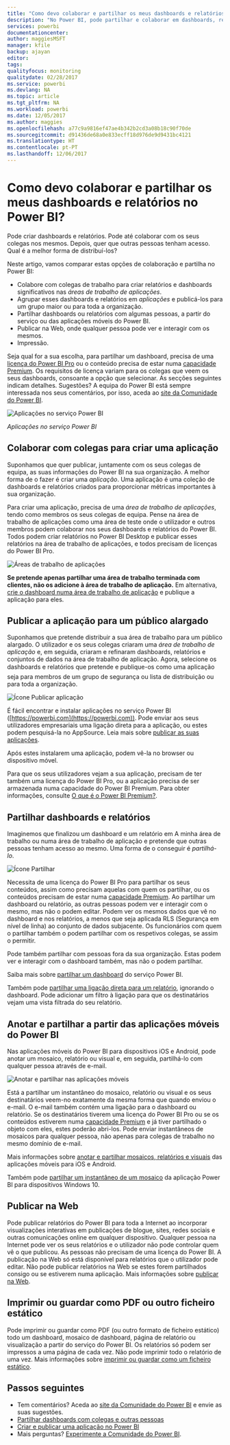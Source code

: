 ```yaml
---
title: "Como devo colaborar e partilhar os meus dashboards e relatórios no Power BI?"
description: "No Power BI, pode partilhar e colaborar em dashboards, relatórios e mosaicos de diferentes formas. Cada um tem as suas vantagens."
services: powerbi
documentationcenter: 
author: maggiesMSFT
manager: kfile
backup: ajayan
editor: 
tags: 
qualityfocus: monitoring
qualitydate: 02/28/2017
ms.service: powerbi
ms.devlang: NA
ms.topic: article
ms.tgt_pltfrm: NA
ms.workload: powerbi
ms.date: 12/05/2017
ms.author: maggies
ms.openlocfilehash: a77c9a9816ef47ae4b342b2cd3a08b18c90f70de
ms.sourcegitcommit: d91436de68a0e833ecff18d976de9d9431bc4121
ms.translationtype: HT
ms.contentlocale: pt-PT
ms.lasthandoff: 12/06/2017
---
```

# <a name="how-should-i-collaborate-and-share-dashboards-and-reports-in-power-bi"></a>Como devo colaborar e partilhar os meus dashboards e relatórios no Power BI?
Pode criar dashboards e relatórios. Pode até colaborar com os seus colegas nos mesmos. Depois, quer que outras pessoas tenham acesso. Qual é a melhor forma de distribuí-los?

Neste artigo, vamos comparar estas opções de colaboração e partilha no Power BI: 

* Colabore com colegas de trabalho para criar relatórios e dashboards significativos nas *áreas de trabalho de aplicações*.
* Agrupar esses dashboards e relatórios em *aplicações* e publicá-los para um grupo maior ou para toda a organização.
* Partilhar dashboards ou relatórios com algumas pessoas, a partir do serviço ou das aplicações móveis do Power BI.
* Publicar na Web, onde qualquer pessoa pode ver e interagir com os mesmos.
* Impressão. 

Seja qual for a sua escolha, para partilhar um dashboard, precisa de uma [licença do Power BI Pro](service-free-vs-pro.md) ou o conteúdo precisa de estar numa [capacidade Premium](service-premium.md). Os requisitos de licença variam para os colegas que veem os seus dashboards, consoante a opção que selecionar. As secções seguintes indicam detalhes. Sugestões? A equipa do Power BI está sempre interessada nos seus comentários, por isso, aceda ao [site da Comunidade do Power BI](https://community.powerbi.com/).

![Aplicações no serviço Power BI](media/service-how-to-collaborate-distribute-dashboards-reports/power-bi-apps-home-blog.png)

*Aplicações no serviço Power BI*

## <a name="collaborate-with-coworkers-to-create-an-app"></a>Colaborar com colegas para criar uma aplicação
Suponhamos que quer publicar, juntamente com os seus colegas de equipa, as suas informações do Power BI na sua organização. A melhor forma de o fazer é criar uma *aplicação*. Uma aplicação é uma coleção de dashboards e relatórios criados para proporcionar métricas importantes à sua organização. 

Para criar uma aplicação, precisa de uma *área de trabalho de aplicações*, tendo como membros os seus colegas de equipa. Pense na área de trabalho de aplicações como uma área de teste onde o utilizador e outros membros podem colaborar nos seus dashboards e relatórios do Power BI. Todos podem criar relatórios no Power BI Desktop e publicar esses relatórios na área de trabalho de aplicações, e todos precisam de licenças do Power BI Pro.

![Áreas de trabalho de aplicações](media/service-how-to-collaborate-distribute-dashboards-reports/power-bi-apps-workspaces.png)

**Se pretende apenas partilhar uma área de trabalho terminada com clientes, não os adicione à área de trabalho de aplicação.** Em alternativa, [crie o dashboard numa área de trabalho de aplicação](service-create-distribute-apps.md) e publique a aplicação para eles. 

## <a name="publish-your-app-to-a-broad-audience"></a>Publicar a aplicação para um público alargado
Suponhamos que pretende distribuir a sua área de trabalho para um público alargado. O utilizador e os seus colegas criaram uma *área de trabalho de aplicação* e, em seguida, criaram e refinaram dashboards, relatórios e conjuntos de dados na área de trabalho de aplicação. Agora, selecione os dashboards e relatórios que pretende e publique-os como uma aplicação &#151; seja para membros de um grupo de segurança ou lista de distribuição ou para toda a organização. 

![Ícone Publicar aplicação](media/service-how-to-collaborate-distribute-dashboards-reports/power-bi-app-publish-600.png)

É fácil encontrar e instalar aplicações no serviço Power BI ([https://powerbi.com](https://powerbi.com)). Pode enviar aos seus utilizadores empresariais uma ligação direta para a aplicação, ou estes podem pesquisá-la no AppSource. Leia mais sobre [publicar as suas aplicações](service-create-distribute-apps.md#publish-your-app). 

Após estes instalarem uma aplicação, podem vê-la no browser ou dispositivo móvel.

Para que os seus utilizadores vejam a sua aplicação, precisam de ter também uma licença do Power BI Pro, ou a aplicação precisa de ser armazenada numa capacidade do Power BI Premium. Para obter informações, consulte [O que é o Power BI Premium?](service-premium.md).

## <a name="share-dashboards-and-reports"></a>Partilhar dashboards e relatórios
Imaginemos que finalizou um dashboard e um relatório em A minha área de trabalho ou numa área de trabalho de aplicação e pretende que outras pessoas tenham acesso ao mesmo. Uma forma de o conseguir é *partilhá-lo*. 

![Ícone Partilhar](media/service-how-to-collaborate-distribute-dashboards-reports/power-bi-share-in-situ.png)

Necessita de uma licença do Power BI Pro para partilhar os seus conteúdos, assim como precisam aquelas com quem os partilhar, ou os conteúdos precisam de estar numa [capacidade Premium](service-premium.md). Ao partilhar um dashboard ou relatório, as outras pessoas podem ver e interagir com o mesmo, mas não o podem editar. Podem ver os mesmos dados que vê no dashboard e nos relatórios, a menos que seja aplicada RLS (Segurança em nível de linha) ao conjunto de dados subjacente. Os funcionários com quem o partilhar também o podem partilhar com os respetivos colegas, se assim o permitir. 

Pode também partilhar com pessoas fora da sua organização. Estas podem ver e interagir com o dashboard também, mas não o podem partilhar. 

Saiba mais sobre [partilhar um dashboard](service-share-dashboards.md) do serviço Power BI.

Também pode [partilhar uma ligação direta para um relatório](service-share-reports.md), ignorando o dashboard. Pode adicionar um filtro à ligação para que os destinatários vejam uma vista filtrada do seu relatório.

## <a name="annotate-and-share-from-the-power-bi-mobile-apps"></a>Anotar e partilhar a partir das aplicações móveis do Power BI
Nas aplicações móveis do Power BI para dispositivos iOS e Android, pode anotar um mosaico, relatório ou visual e, em seguida, partilhá-lo com qualquer pessoa através de e-mail. 

![Anotar e partilhar nas aplicações móveis](media/service-how-to-collaborate-distribute-dashboards-reports/power-bi-iphone-annotate.png)

Está a partilhar um instantâneo do mosaico, relatório ou visual e os seus destinatários veem-no exatamente da mesma forma que quando enviou o e-mail. O e-mail também contém uma ligação para o dashboard ou relatório. Se os destinatários tiverem uma licença do Power BI Pro ou se os conteúdos estiverem numa [capacidade Premium](service-premium.md) e já tiver partilhado o objeto com eles, estes poderão abri-los. Pode enviar instantâneos de mosaicos para qualquer pessoa, não apenas para colegas de trabalho no mesmo domínio de e-mail.

Mais informações sobre [anotar e partilhar mosaicos, relatórios e visuais](mobile-annotate-and-share-a-tile-from-the-mobile-apps.md) das aplicações móveis para iOS e Android.

Também pode [partilhar um instantâneo de um mosaico](mobile-share-tile-windows-10-phone-app.md) da aplicação Power BI para dispositivos Windows 10.

## <a name="publish-to-the-web"></a>Publicar na Web
Pode publicar relatórios do Power BI para toda a Internet ao incorporar visualizações interativas em publicações de blogue, sites, redes sociais e outras comunicações online em qualquer dispositivo. Qualquer pessoa na Internet pode ver os seus relatórios e o utilizador não pode controlar quem vê o que publicou. As pessoas não precisam de uma licença do Power BI. A publicação na Web só está disponível para relatórios que o utilizador pode editar. Não pode publicar relatórios na Web se estes forem partilhados consigo ou se estiverem numa aplicação. Mais informações sobre [publicar na Web](service-publish-to-web.md).

## <a name="print-or-save-as-pdf-or-other-static-file"></a>Imprimir ou guardar como PDF ou outro ficheiro estático
Pode imprimir ou guardar como PDF (ou outro formato de ficheiro estático) todo um dashboard, mosaico de dashboard, página de relatório ou visualização a partir do serviço do Power BI. Os relatórios só podem ser impressos a uma página de cada vez. Não pode imprimir todo o relatório de uma vez. Mais informações sobre [imprimir ou guardar como um ficheiro estático](service-print.md).

## <a name="next-steps"></a>Passos seguintes
* Tem comentários? Aceda ao [site da Comunidade do Power BI](https://community.powerbi.com/) e envie as suas sugestões.
* [Partilhar dashboards com colegas e outras pessoas](service-share-dashboards.md)
* [Criar e publicar uma aplicação no Power BI](service-create-distribute-apps.md)
* Mais perguntas? [Experimente a Comunidade do Power BI](http://community.powerbi.com/).

